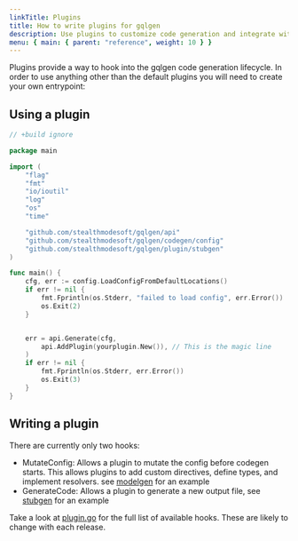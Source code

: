 ```yaml
---
linkTitle: Plugins
title: How to write plugins for gqlgen
description: Use plugins to customize code generation and integrate with other libraries
menu: { main: { parent: "reference", weight: 10 } }
---
```


Plugins provide a way to hook into the gqlgen code generation lifecycle. In order to use anything other than the
default plugins you will need to create your own entrypoint:

## Using a plugin

```go
// +build ignore

package main

import (
	"flag"
	"fmt"
	"io/ioutil"
	"log"
	"os"
	"time"

	"github.com/stealthmodesoft/gqlgen/api"
	"github.com/stealthmodesoft/gqlgen/codegen/config"
	"github.com/stealthmodesoft/gqlgen/plugin/stubgen"
)

func main() {
	cfg, err := config.LoadConfigFromDefaultLocations()
	if err != nil {
		fmt.Fprintln(os.Stderr, "failed to load config", err.Error())
		os.Exit(2)
	}


	err = api.Generate(cfg,
		api.AddPlugin(yourplugin.New()), // This is the magic line
	)
	if err != nil {
		fmt.Fprintln(os.Stderr, err.Error())
		os.Exit(3)
	}
}

```

## Writing a plugin

There are currently only two hooks:

- MutateConfig: Allows a plugin to mutate the config before codegen starts. This allows plugins to add
  custom directives, define types, and implement resolvers. see
  [modelgen](https://github.com/stealthmodesoft/gqlgen/tree/master/plugin/modelgen) for an example
- GenerateCode: Allows a plugin to generate a new output file, see
  [stubgen](https://github.com/stealthmodesoft/gqlgen/tree/master/plugin/stubgen) for an example

Take a look at [plugin.go](https://github.com/stealthmodesoft/gqlgen/blob/master/plugin/plugin.go) for the full list of
available hooks. These are likely to change with each release.

